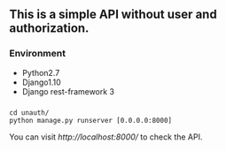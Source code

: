 ## This is a simple API without user and authorization. ##

### Environment ###

* Python2.7 
* Django1.10 
* Django rest-framework 3
###

    cd unauth/
    python manage.py runserver [0.0.0.0:8000]

You can visit *http://localhost:8000/* to check the API.
